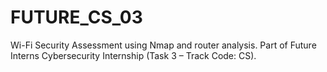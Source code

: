 # FUTURE_CS_03
Wi-Fi Security Assessment using Nmap and router analysis. Part of Future Interns Cybersecurity Internship (Task 3 – Track Code: CS).
